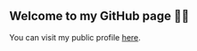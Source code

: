 ## Welcome to my GitHub page 👋🏻

You can visit my public profile [here](https://github.com/mhrstmnn).
